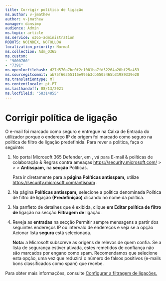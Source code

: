 ```yaml
---
title: Corrigir política de ligação
ms.author: v-jmathew
author: v-jmathew
manager: dansimp
audience: Admin
ms.topic: article
ms.service: o365-administration
ROBOTS: NOINDEX, NOFOLLOW
localization_priority: Normal
ms.collection: Adm_O365
ms.custom:
- "9000760"
- "7391"
ms.openlocfilehash: d27d570a7bc0f2c1081ba7fd52264a20bf25a453
ms.sourcegitcommit: ab75f66355116e995b3cb5505465b31989339e28
ms.translationtype: MT
ms.contentlocale: pt-PT
ms.lasthandoff: 08/13/2021
ms.locfileid: "58314855"
---
```

# <a name="fix-connection-policy"></a>Corrigir política de ligação

O e-mail foi marcado como seguro e entregue na Caixa de Entrada do utilizador porque o endereço IP de origem foi marcado como seguro na política de filtro de ligação predefinida. Para rever a política, faça o seguinte:

1. No portal Microsoft 365 Defender, em , vá para E-mail & políticas de colaboração & Regras contra ameaças <https://security.microsoft.com/>  \>  \>  \> **Antisspam,** na **secção** Políticas.

   Para ir diretamente para a **página Políticas antisspam,** utilize <https://security.microsoft.com/antispam> .

2. Na página **Políticas antisspam,** selecione a política denominada Política de filtro de ligação **(Predefinição)** clicando no nome da política.

3. Na panfleto de detalhes que é exibida, clique **em Editar política de filtro de** ligação na secção **Filtragem de** ligação.

4. Reveja as **entradas** na secção Permitir sempre mensagens a partir dos seguintes endereços IP ou intervalo de endereços e veja se a opção Acionar lista **segura** está selecionada.

   **Nota:** a Microsoft subscreve as origens de relevos de quem confia. Se a lista de segurança estiver ativada, estes remetidos de confiança não são marcados por engano como spam. Recomendamos que selecione esta opção, uma vez que reduzirá o número de falsos positivos (e-mails bons classificados como spam) que recebe.

Para obter mais informações, consulte [Configurar a filtragem de ligações.](https://docs.microsoft.com/microsoft-365/security/office-365-security/configure-the-connection-filter-policy)
